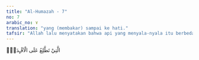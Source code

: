 ```yaml
---
title: "Al-Humazah - 7"
no: 7
arabic_no: ٧
translation: "yang (membakar) sampai ke hati."
tafsir: "Allah lalu menyatakan bahwa api yang menyala-nyala itu berbeda dengan api dunia. Ia menjilat dan naik sampai ke hulu hati, kemudian masuk ke dalam rongga perut sampai ke dada dan membakar hati. Hati adalah yang merasa paling sakit dari anggota-anggota badan lainnya. Apabila api sampai membakar hati, berarti siksa yang dirasakannya sudah sampai ke puncaknya."
---
```

الَّتِيْ تَطَّلِعُ عَلَى الْاَفْـِٕدَةِۗ